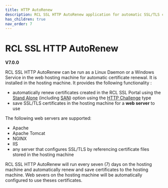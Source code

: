 ```yaml
---
title: HTTP AutoRenew 
description: RCL SSL HTTP AutoRenew application for automatic SSL/TLS certificate installation and renewal in Linux and Windows servers
has_children: true
nav_order: 7
---
```


# RCL SSL HTTP AutoRenew
**V7.0.0**

RCL SSL HTTP AutoRenew can be run as a Linux Daemon or a Windows Service in the web hosting machine for automatic certificate renewal. It is installed in the hosting machine. It provides the following functionality :

- automatically renew certificates created in the RCL SSL Portal using the [Stand Alone](../portal/stand-alone.md)
(including [SAN](../portal/stand-alone-san.md)) option using the [HTTP Challenge](../portal/stand-alone-san.md#completing-the-http-challenge) type
- save SSL/TLS certificates in the hosting machine for a **web server** to use 

The following web servers are supported:

- Apache
- Apache Tomcat
- NGINX
- IIS
- any server that configures SSL/TLS by referencing certificate files stored in the hosting machine

RCL SSL HTTP AutoRenew will run every seven (7) days on the hosting machine and automatically renew and save certificates to the hosting machine. Web severs on the hosting machine will be automatically configured to use theses certificates.